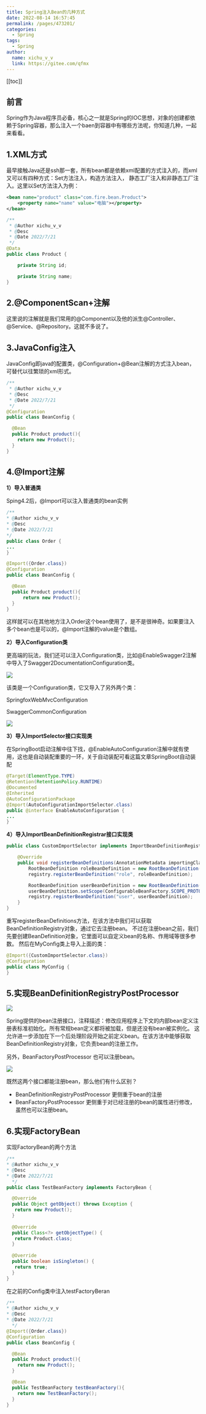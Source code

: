 ```yaml
---
title: Spring注入Bean的几种方式
date: 2022-08-14 16:57:45
permalink: /pages/473201/
categories:
  - Spring
tags:
  - Spring
author: 
  name: xichu_v_v
  link: https://gitee.com/qfmx
---
```

[[toc]]
## 前言
Spring作为Java程序员必备，核心之一就是Spring的IOC思想，对象的创建都依赖于Spring容器，那么注入一个baen到容器中有哪些方法呢，你知道几种，一起来看看。

## 1.XML方式
最早接触Java还是ssh那一套，所有bean都是依赖xml配置的方式注入的，而xml又可以有四种方式：Set方法注入，构造方法注入，
静态工厂注入和非静态工厂注入。这里以Set方法注入为例：

```xml
<bean name="product" class="com.fire.bean.Product">
    <property name="name" value="电脑"></property>
</bean>
```

```java
/**
 * @Author xichu_v_v
 * @Desc
 * @Date 2022/7/21
 */
@Data
public class Product {

    private String id;

    private String name;
}
```

## 2.@ComponentScan+注解
这里说的注解就是我们常用的@Component以及他的派生@Controller、@Service、@Repository。这就不多说了。

## 3.JavaConfig注入
JavaConfig即java的配置类，@Configuration+@Bean注解的方式注入bean，可替代以往繁琐的xml形式。

```java
/**
 * @Author xichu_v_v
 * @Desc
 * @Date 2022/7/21
 */
@Configuration
public class BeanConfig {

  @Bean
  public Product product(){
    return new Product();
  }
}
```

## 4.@Import注解
**1）导入普通类**

Sping4.2后，@Import可以注入普通类的bean实例
```java
/**
* @Author xichu_v_v
* @Desc
* @Date 2022/7/21
*/
public class Order {
...
}
```

```java
@Import({Order.class})
@Configuration
public class BeanConfig {

  @Bean
  public Product product(){
      return new Product();
  }
}
```

这样就可以在其他地方注入Order这个bean使用了，是不是很神奇。如果要注入多个bean也是可以的，@Import注解的value是个数组。

**2）导入Configuration类**

更高端的玩法，我们还可以注入Configuration类，比如@EnableSwagger2注解中导入了Swagger2DocumentationConfiguration类。

![](https://fire-repository.oss-cn-beijing.aliyuncs.com/spring/bean-config.png)

该类是一个Configuration类，它又导入了另外两个类：

SpringfoxWebMvcConfiguration

SwaggerCommonConfiguration

![](https://fire-repository.oss-cn-beijing.aliyuncs.com/spring/swager-config.png)


**3）导入ImportSelector接口实现类**

在SpringBoot启动注解中往下找，@EnableAutoConfiguration注解中就有使用，这也是自动装配重要的一环，关于自动装配可看这篇文章SpringBoot自动装配
```java
@Target(ElementType.TYPE)
@Retention(RetentionPolicy.RUNTIME)
@Documented
@Inherited
@AutoConfigurationPackage
@Import(AutoConfigurationImportSelector.class)
public @interface EnableAutoConfiguration {
...
}
```

**4）导入ImportBeanDefinitionRegistrar接口实现类**

```java
public class CustomImportSelector implements ImportBeanDefinitionRegistrar {

    @Override
    public void registerBeanDefinitions(AnnotationMetadata importingClassMetadata, BeanDefinitionRegistry registry) {
        RootBeanDefinition roleBeanDefinition = new RootBeanDefinition(Role.class);
        registry.registerBeanDefinition("role", roleBeanDefinition);

        RootBeanDefinition userBeanDefinition = new RootBeanDefinition(User.class);
        userBeanDefinition.setScope(ConfigurableBeanFactory.SCOPE_PROTOTYPE);
        registry.registerBeanDefinition("user", userBeanDefinition);
    }
}
```

重写registerBeanDefinitions方法，在该方法中我们可以获取BeanDefinitionRegistry对象，通过它去注册bean。
不过在注册bean之前，我们先要创建BeanDefinition对象，它里面可以自定义bean的名称、作用域等很多参数。
然后在MyConfig类上导入上面的类：

```java
@Import({CustomImportSelector.class})
@Configuration
public class MyConfig {
}
```

## 5.实现BeanDefinitionRegistryPostProcessor

![](https://fire-repository.oss-cn-beijing.aliyuncs.com/spring/bean-definition.png)

Spring提供的bean注册接口，注释描述：修改应用程序上下文的内部bean定义注册表标准初始化。所有常规bean定义都将被加载，但是还没有bean被实例化。
这允许进一步添加在下一个后处理阶段开始之前定义bean。在该方法中能够获取BeanDefinitionRegistry对象，它负责bean的注册工作。

另外，BeanFactoryPostProcessor 也可以注册bean。

![](https://fire-repository.oss-cn-beijing.aliyuncs.com/spring/bean-postprocesser.png)

既然这两个接口都能注册bean，那么他们有什么区别？

- BeanDefinitionRegistryPostProcessor 更侧重于bean的注册
- BeanFactoryPostProcessor 更侧重于对已经注册的bean的属性进行修改，虽然也可以注册bean。


## 6.实现FactoryBean
实现FactoryBean的两个方法
```java
/**
* @Author xichu_v_v
* @Desc
* @Date 2022/7/21
  */
public class TestBeanFactory implements FactoryBean {

  @Override
  public Object getObject() throws Exception {
   return new Product();
  }
  
  @Override
  public Class<?> getObjectType() {
   return Product.class;
  }
  
  @Override
  public boolean isSingleton() {
   return true;
  }
}
```

在之前的Config类中注入testFactoryBeran
```java
/**
* @Author xichu_v_v
* @Desc
* @Date 2022/7/21
  */
@Import({Order.class})
@Configuration
public class BeanConfig {

  @Bean
  public Product product(){
    return new Product();
  }

  @Bean
  public TestBeanFactory testBeanFactory(){
    return new TestBeanFactory();
  }
}
```
